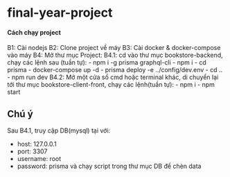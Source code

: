 # final-year-project

#### Cách chạy project ####

B1: Cài nodejs
B2: Clone project về máy
B3: Cài docker & docker-compose vào máy
B4: Mở thư mục Project: 
 B4.1: cd vào thư mục bookstore-backend, chạy các lệnh sau (tuần tự):
    - npm i -g prisma graphql-cli
    - npm i
    - cd prisma
    - docker-compose up -d
    - prisma deploy -e ../config/dev.env
    - cd ..
    - npm run dev
 B4.2: Mở một cửa sổ cmd hoặc terminal khác, di chuyển lại tới thư mục bookstore-client-front, chạy các lệnh(tuần tự):
    - npm i
    - npm start


## Chú ý ##
Sau B4.1, truy cập DB(mysql) tại với:
- host: 127.0.0.1
- port: 3307
- username: root
- password: prisma
và chạy script trong thư mục DB để chèn data

